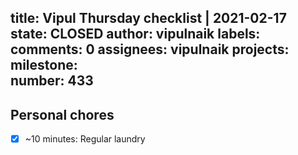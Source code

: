title:	Vipul Thursday checklist | 2021-02-17
state:	CLOSED
author:	vipulnaik
labels:	
comments:	0
assignees:	vipulnaik
projects:	
milestone:	
number:	433
--
## Personal chores

- [x] ~10 minutes: Regular laundry
